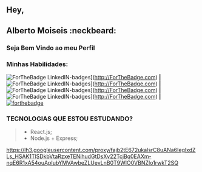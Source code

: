 
<!--
**albertomoiseisdev/albertomoiseisdev** is a ✨ _special_ ✨ repository because its `README.md` (this file) appears on your GitHub profile.

Here are some ideas to get you started:

### Hey,

- 🔭 I’m currently working on ...
- 🌱 I’m currently learning ...
- 👯 I’m looking to collaborate on ...
- 🤔 I’m looking for help with ...
- 💬 Ask me about ...
- 📫 How to reach me: ...
- 😄 Pronouns: ...
- ⚡ Fun fact: ...
-->
## Hey,

## Alberto Moiseis :neckbeard:

### Seja Bem Vindo ao meu Perfil

### Minhas Habilidades:
 ![ForTheBadge LinkedIN-badges](https://forthebadge.com/images/badges/uses-html.svg)](http://ForTheBadge.com) **|**
 ![ForTheBadge LinkedIN-badges](ttps://forthebadge.com/images/badges/uses-css.svg)](http://ForTheBadge.com) **|**
 ![ForTheBadge LinkedIN-badges](https://forthebadge.com/images/badges/uses-git.svg)](http://ForTheBadge.com) **|**
 ![ForTheBadge LinkedIN-badges]( https://forthebadge.com/images/badges/uses-js.svg)](http://ForTheBadge.com) **|**
 [![forthebadge](https://forthebadge.com/images/badges/contains-cat-gifs.svg)](https://forthebadge.com)

### TECNOLOGIAS QUE ESTOU ESTUDANDO?
 >- React.js;
 >- Node.js + Express;

https://lh3.googleusercontent.com/proxy/fajb2tE672ukalsrC8uANa6IeglxdZLs_HSAK1TlSDkbVtaRzxeTENihudGtDsXv22TcjBq0EAXm-nqE6R1xA54ouApIubYMVAwbeZLUevLnB0T9WlO0VBNZIo1rwkT2SQ
